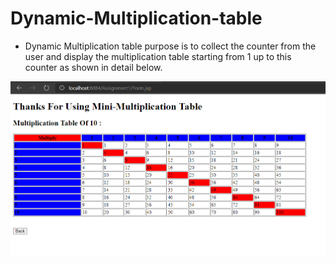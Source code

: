 # Dynamic-Multiplication-table
* Dynamic Multiplication table purpose is to collect the counter from the user and display
the multiplication table starting from 1 up to this counter as shown in detail below.

![Screenshot](https://github.com/aligad1999/Dynamic-Multiplication-table/blob/master/Screenshot1.png)

